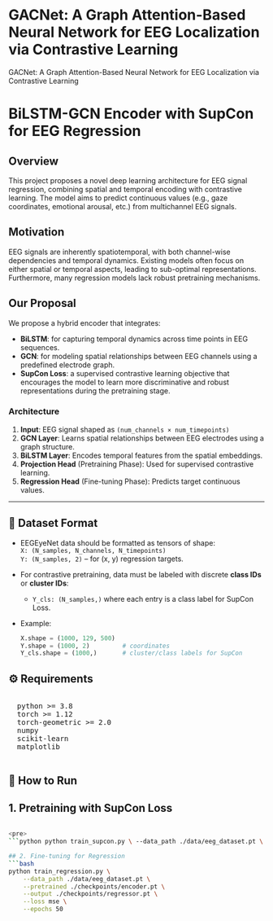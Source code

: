 # GACNet: A Graph Attention-Based Neural Network for EEG Localization via Contrastive Learning
GACNet: A Graph Attention-Based Neural Network for EEG Localization via Contrastive Learning
# BiLSTM-GCN Encoder with SupCon for EEG Regression

## Overview

This project proposes a novel deep learning architecture for EEG signal regression, combining spatial and temporal encoding with contrastive learning. The model aims to predict continuous values (e.g., gaze coordinates, emotional arousal, etc.) from multichannel EEG signals.

## Motivation

EEG signals are inherently spatiotemporal, with both channel-wise dependencies and temporal dynamics. Existing models often focus on either spatial or temporal aspects, leading to sub-optimal representations. Furthermore, many regression models lack robust pretraining mechanisms.

## Our Proposal

We propose a hybrid encoder that integrates:
- **BiLSTM**: for capturing temporal dynamics across time points in EEG sequences.
- **GCN**: for modeling spatial relationships between EEG channels using a predefined electrode graph.
- **SupCon Loss**: a supervised contrastive learning objective that encourages the model to learn more discriminative and robust representations during the pretraining stage.

### Architecture

1. **Input**: EEG signal shaped as `(num_channels × num_timepoints)`
2. **GCN Layer**: Learns spatial relationships between EEG electrodes using a graph structure.
3. **BiLSTM Layer**: Encodes temporal features from the spatial embeddings.
4. **Projection Head** (Pretraining Phase): Used for supervised contrastive learning.
5. **Regression Head** (Fine-tuning Phase): Predicts target continuous values.

---

## 🧠 Dataset Format

- EEGEyeNet data should be formatted as tensors of shape:  
  `X: (N_samples, N_channels, N_timepoints)`  
  `Y: (N_samples, 2)` – for (x, y) regression targets.

- For contrastive pretraining, data must be labeled with discrete **class IDs** or **cluster IDs**:
  - `Y_cls: (N_samples,)` where each entry is a class label for SupCon Loss.

- Example:
  ```python
  X.shape = (1000, 129, 500)
  Y.shape = (1000, 2)         # coordinates
  Y_cls.shape = (1000,)       # cluster/class labels for SupCon

  
## ⚙️ Requirements
<pre> 
  python >= 3.8 
  torch >= 1.12 
  torch-geometric >= 2.0 
  numpy 
  scikit-learn 
  matplotlib 
   </pre>



## 🚀 How to Run

## 1. Pretraining with SupCon Loss
```bash

<pre>
```python python train_supcon.py \ --data_path ./data/eeg_dataset.pt \ --output ./checkpoints/encoder.pt \ --temperature 0.07 \ --epochs 100 ``` </pre>

## 2. Fine-tuning for Regression
```bash
python train_regression.py \
    --data_path ./data/eeg_dataset.pt \
    --pretrained ./checkpoints/encoder.pt \
    --output ./checkpoints/regressor.pt \
    --loss mse \
    --epochs 50


